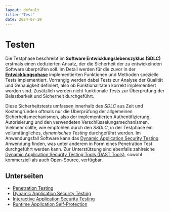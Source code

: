 ```yaml
---
layout: default
title: "Test"
date: 2024-07-19
---
```


# Testen

Die Testphase beschreibt im **Software Entwicklungslebenszyklus (SDLC)** erstmals einen dedizierten Ansatz, der die Sicherheit der zu entwickelnden Software überprüfen soll. Im Detail werden für die zuvor in der **[Entwicklungsphase](/pages/entwicklung/)** implementierten Funktionen und Methoden spezielle Tests implementiert. Vorrangig werden dabei Tests zur Analyse der Qualität und Genauigkeit definiert, also ob Funktionalitäten korrekt implementiert worden sind. Zusätzlich werden nicht funktionale Tests zur Überprüfung der Belastbarkeit und Sicherheit durchgeführt.

Diese Sicherheitstests umfassen innerhalb des *SDLC* aus Zeit und Kostengründen oftmals nur die Überprüfung der allgemeinen Sicherheitsmechanismen, also der implementierten Authentifizierung, Autorisierung und den verwendeten Verschlüsselungsmechanismen. Vielmehr sollte, wie empfohlen durch den *SSDLC*, in der Testphase ein vollumfängliches, *dynamisches Testing* durchgeführt werden. Im Anwendungsfall Software kann das [Dynamic Application Security Testing](/pages/...) Anwendung finden, was unter anderem in Form eines Penetration Test durchgeführt werden kann.
Zur Unterstützung sind ebenfalls zahlreiche [Dynamic Application Security Testing Tools (DAST Tools)](/pages/dast_tools), sowohl kommerziell als auch Open-Source, verfügbar.

## Unterseiten

- [Penetration Testing](/pages/testen/methoden/penetration_testing/)
- [Dynamic Application Security Testing](/pages/testen/methoden/dast/)
- [Interactive Application Security Testing](/pages/testen/methoden/iast/)
- [Runtime Application Self-Protection](/pages/testen/methoden/rasp/)
